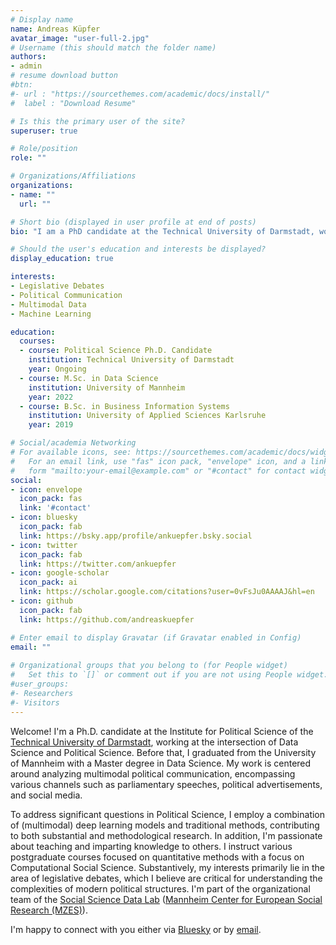 ```yaml
---
# Display name
name: Andreas Küpfer
avatar_image: "user-full-2.jpg"
# Username (this should match the folder name)
authors:
- admin
# resume download button
#btn:
#- url : "https://sourcethemes.com/academic/docs/install/"
#  label : "Download Resume"

# Is this the primary user of the site?
superuser: true

# Role/position
role: ""

# Organizations/Affiliations
organizations:
- name: ""
  url: ""

# Short bio (displayed in user profile at end of posts)
bio: "I am a PhD candidate at the Technical University of Darmstadt, working at the intersection of Data Science and Political Science. Before that, I graduated from the University of Mannheim with a M.Sc. in Data Science. My work is centered around analyzing multimodal political communication, encompassing various channels such as parliamentary speeches, political advertisements, and social media."

# Should the user's education and interests be displayed?
display_education: true

interests:
- Legislative Debates
- Political Communication
- Multimodal Data
- Machine Learning

education:
  courses:
  - course: Political Science Ph.D. Candidate
    institution: Technical University of Darmstadt
    year: Ongoing
  - course: M.Sc. in Data Science
    institution: University of Mannheim
    year: 2022
  - course: B.Sc. in Business Information Systems
    institution: University of Applied Sciences Karlsruhe
    year: 2019

# Social/academia Networking
# For available icons, see: https://sourcethemes.com/academic/docs/widgets/#icons
#   For an email link, use "fas" icon pack, "envelope" icon, and a link in the
#   form "mailto:your-email@example.com" or "#contact" for contact widget.
social:
- icon: envelope
  icon_pack: fas
  link: '#contact'
- icon: bluesky
  icon_pack: fab
  link: https://bsky.app/profile/ankuepfer.bsky.social
- icon: twitter
  icon_pack: fab
  link: https://twitter.com/ankuepfer
- icon: google-scholar
  icon_pack: ai
  link: https://scholar.google.com/citations?user=0vFsJu0AAAAJ&hl=en
- icon: github
  icon_pack: fab
  link: https://github.com/andreaskuepfer

# Enter email to display Gravatar (if Gravatar enabled in Config)
email: ""
  
# Organizational groups that you belong to (for People widget)
#   Set this to `[]` or comment out if you are not using People widget.  
#user_groups:
#- Researchers
#- Visitors
---
```


Welcome! I'm a Ph.D. candidate at the Institute for Political Science of the <a href="https://www.politikwissenschaft.tu-darmstadt.de/institut/personen_pw/kuepfer_andreas/andreas_kuepfer_inhalt.en.jsp" target="_blank">Technical University of Darmstadt</a>, working at the intersection of Data Science and Political Science. Before that, I graduated from the University of Mannheim with a Master degree in Data Science. My work is centered around analyzing multimodal political communication, encompassing various channels such as parliamentary speeches, political advertisements, and social media.

To address significant questions in Political Science, I employ a combination of (multimodal) deep learning models and traditional methods, contributing to both substantial and methodological research. In addition, I'm passionate about teaching and imparting knowledge to others. I instruct various postgraduate courses focused on quantitative methods with a focus on Computational Social Science. Substantively, my interests primarily lie in the area of legislative debates, which I believe are critical for understanding the complexities of modern political structures. I'm part of the organizational team of the [Social Science Data Lab](https://www.mzes.uni-mannheim.de/socialsciencedatalab/) ([Mannheim Center for European Social Research (MZES)](https://www.mzes.uni-mannheim.de/)).

I'm happy to connect with you either via [Bluesky](https://bsky.app/profile/ankuepfer.bsky.social) or by [email](mailto:andreas.kuepfer@tu-darmstadt.de).

